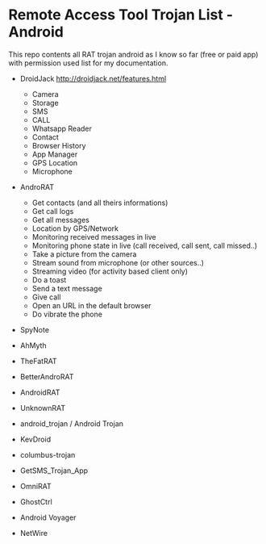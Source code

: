 # Remote Access Tool Trojan List - Android

This repo contents all RAT trojan android as I know so far (free or paid app) with permission used list for my documentation.

- DroidJack http://droidjack.net/features.html
  - Camera
  - Storage
  - SMS
  - CALL
  - Whatsapp Reader
  - Contact
  - Browser History
  - App Manager
  - GPS Location
  - Microphone
  
- AndroRAT
  - Get contacts (and all theirs informations)
  - Get call logs
  - Get all messages
  - Location by GPS/Network
  - Monitoring received messages in live
  - Monitoring phone state in live (call received, call sent, call missed..)
  - Take a picture from the camera
  - Stream sound from microphone (or other sources..)
  - Streaming video (for activity based client only)
  - Do a toast
  - Send a text message
  - Give call
  - Open an URL in the default browser
  - Do vibrate the phone

- SpyNote
- AhMyth
- TheFatRAT
- BetterAndroRAT
- AndroidRAT
- UnknownRAT
- android_trojan / Android Trojan
- KevDroid
- columbus-trojan
- GetSMS_Trojan_App
- OmniRAT
- GhostCtrl
- Android Voyager
- NetWire

